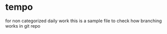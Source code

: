 # tempo
for non categorized daily work
this is a sample file to check how branching works in git repo
